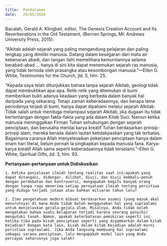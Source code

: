 ```yaml
---
title:  Pendalaman
date:   29/05/2020
---
```


Bacalah, Gerald A. Klingbeil, editor, The Genesis Creation Account and Its Reverberations in the Old Testament, (Berrien Springs, MI: Andrews University Press, 2015). 

“Alkitab adalah sejarah yang paling mengandung pelajaran dan paling lengkap yang dimiliki manusia. Datang dalam kesegaran dari mata air kebenaran abadi, dan tangan Ilahi memelihara kemurniannya selama berabad-abad ... hanya di sini kita dapat menemukan sejarah ras manusia, yang tidak ternoda oleh prasangka atau kesombongan manusia.”—Ellen G. White, Testimonies for the Church, jld. 5, hlm. 25. 

“Kepada saya telah ditunjukkan bahwa tanpa sejarah Alkitab, geologi tidak dapat membuktikan apa-apa. Relik-relik yang ditemukan di bumi memberikan bukti adanya keadaan yang berbeda dalam banyak hal daripada yang sekarang. Tetapi zaman keberadaannya, dan berapa lama periodenya terjadi di bumi, hanya dapat dipahami melalui sejarah Alkitab. Tidak salah untuk menduga melampaui sejarah Alkitab, jika dugaan itu tidak bertentangan dengan fakta-fakta yang ada dalam Kitab Suci. Namun ketika manusia meninggalkan Firman Tuhan sehubungan dengan sejarah penciptaan, dan berusaha menilai karya kreatif Tuhan berdasarkan prinsip-prinsip alam, mereka berada dalam lautan ketidakpastian yang tak terbatas. Bagaimana caranya Allah menyelesaikan pekerjaan penciptaan hanya dalam enam hari literal, belum pernah Ia singkapkan kepada manusia fana. Karya-karya kreatif Allah sama seperti keberadaannya tidak terselami.”–Ellen G. White, Spiritual Gifts, jld. 3, hlm. 93. 

**Pertanyaan-pertanyaan untuk Didiskusikan** 

`1. Ketika penjelasan ilmiah tentang realitas saat ini–apakah yang dapat ditangani, didengar, dilihat, diuji, dan diuji kembali–penuh dengan perdebatan dan kontroversi, mengapakah begitu banyak orang dengan tanpa ragu menerima setiap pernyataan ilmiah tentang peristiwa yang diduga terjadi jutaan atau bahkan miliaran tahun lalu?` 

`2. Ilmu pengetahuan modern dibuat berdasarkan asumsi (yang masuk akal menurutnya) di mana Anda tidak boleh menggunakan hal yang supraalami untuk menjelaskan gejala-gejala alam. Misalnya, Anda tidak boleh mengatakan bahwa suatu kelaparan terjadi karena seorang penyihir mengutuki tanah. Namun, apakah keterbatasan pemikiran seperti ini ketika tiba pada kisah penciptaan seperti yang digambarkan dalam kitab Kejadian? Dengan kata lain, kisah dalam kitab Kejadian adalah murni peristiwa supraalami. Jika Anda langsung membuang hal supraalami sebagai sarana penciptaan, lalu mengapakah model lain yang Anda percayai seharusnya juga salah?`
